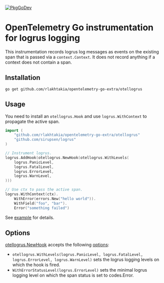 [![PkgGoDev](https://pkg.go.dev/badge/github.com/rlakhtakia/opentelemetry-go-extra/otellogrus)](https://pkg.go.dev/github.com/rlakhtakia/opentelemetry-go-extra/otellogrus)

# OpenTelemetry Go instrumentation for logrus logging

This instrumentation records logrus log messages as events on the existing span that is passed via a
`context.Context`. It does not record anything if a context does not contain a span.

## Installation

```shell
go get github.com/rlakhtakia/opentelemetry-go-extra/otellogrus
```

## Usage

You need to install an `otellogrus.Hook` and use `logrus.WithContext` to propagate the active span.

```go
import (
    "github.com/rlakhtakia/opentelemetry-go-extra/otellogrus"
    "github.com/sirupsen/logrus"
)

// Instrument logrus.
logrus.AddHook(otellogrus.NewHook(otellogrus.WithLevels(
	logrus.PanicLevel,
	logrus.FatalLevel,
	logrus.ErrorLevel,
	logrus.WarnLevel,
)))

// Use ctx to pass the active span.
logrus.WithContext(ctx).
	WithError(errors.New("hello world")).
	WithField("foo", "bar").
	Error("something failed")
```

See [example](/example/) for details.

## Options

[otellogrus.NewHook](https://pkg.go.dev/github.com/rlakhtakia/opentelemetry-go-extra/otellogrus#NewHook)
accepts the following
[options](https://pkg.go.dev/github.com/rlakhtakia/opentelemetry-go-extra/otellogrus#Option):

- `otellogrus.WithLevels(logrus.PanicLevel, logrus.FatalLevel, logrus.ErrorLevel, logrus.WarnLevel)`
  sets the logrus logging levels on which the hook is fired.
- `WithErrorStatusLevel(logrus.ErrorLevel)` sets the minimal logrus logging level on which the span
  status is set to codes.Error.
